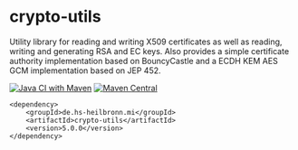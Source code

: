# crypto-utils
Utility library for reading and writing X509 certificates as well as reading, writing and generating RSA and EC keys. Also provides a simple certificate authority implementation based on BouncyCastle and a ECDH KEM AES GCM implementation based on JEP 452.

[![Java CI with Maven](https://github.com/hhund/crypto-utils/workflows/Java%20CI%20with%20Maven/badge.svg)](https://github.com/hhund/crypto-utils/actions?query=workflow%3A"Java+CI+with+Maven")
[![Maven Central](https://maven-badges.herokuapp.com/maven-central/de.hs-heilbronn.mi/crypto-utils/badge.svg)](https://maven-badges.herokuapp.com/maven-central/de.hs-heilbronn.mi/crypto-utils)

```
<dependency>
    <groupId>de.hs-heilbronn.mi</groupId>
    <artifactId>crypto-utils</artifactId>
    <version>5.0.0</version>
</dependency>
```
